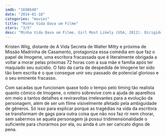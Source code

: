 ```yaml
---
imdb: "1698648"
date: "2014-01-18"
categories: "movies"
title: "Minha Vida Dava um Filme"
stars: "3/5"
desc: "Minha Vida Dava um Filme. Girl Most Likely (USA, 2012). Dirigido por Shari Springer Berman, Robert Pulcini. Escrito por Michelle Morgan. Com Kristen Wiig, Annette Bening, Matt Dillon, Darren Criss, Christopher Fitzgerald, June Diane Raphael, Natasha Lyonne, Bob Balaban, Sydney Lucas."
---
```

Kristen Wiig, distante de A Vida Secreta de Walter Mitty e próxima de Missão Madrinha de Casamento, protagoniza essa comédia em que faz o papel de Imogene, uma escritora fracassada que é literalmente obrigada a voltar a morar pelas próximas 72 horas com a sua mãe e família após ter maquiado seu suicídio. O fato da carta de despedida de Imogene ter sido tão bem escrita é o que consegue unir seu passado de potencial glorioso e o seu eminente fracasso.

Com sacadas que funcionam quase todo o tempo pelo timing tão realista quanto cômico de Imogene, o roteiro sobrevive com a ajuda de aparelhos em meio a tantos detalhes e reviravoltas irrelevantes para a evolução da personagem, além de ser um filme visivelmente afetado pela ambiguidade de gêneros. Só isso para explicar porque as tragédias na vida da escritora se transformam de gags para outra coisa que não nos faz rir nem chorar, sem sabermos se aquela personagem já possui tridimensionalidade o suficiente para chorarmos por ela, ou ainda é um ser caricato digno de pena.

